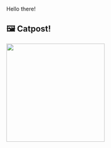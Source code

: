 Hello there!



## 🖼️ Catpost!

<sub>
    <img src="https://cdn2.thecatapi.com/images/ZdKMnml7N.jpg" height="256">
</sub>

